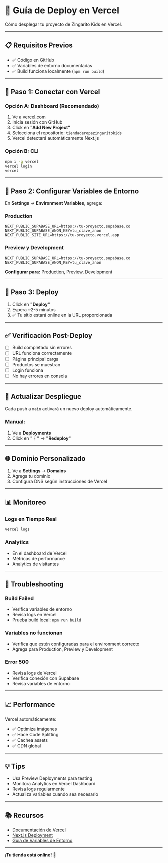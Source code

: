 # 🚀 Guía de Deploy en Vercel

Cómo desplegar tu proyecto de Zingarito Kids en Vercel.

---

## 📋 Requisitos Previos

- ✅ Código en GitHub
- ✅ Variables de entorno documentadas
- ✅ Build funciona localmente (`npm run build`)

---

## 🚀 Paso 1: Conectar con Vercel

### Opción A: Dashboard (Recomendado)

1. Ve a [vercel.com](https://vercel.com)
2. Inicia sesión con GitHub
3. Click en **"Add New Project"**
4. Selecciona el repositorio: `tiendaderopazingaritokids`
5. Vercel detectará automáticamente Next.js

### Opción B: CLI

```bash
npm i -g vercel
vercel login
vercel
```

---

## 🔐 Paso 2: Configurar Variables de Entorno

En **Settings** → **Environment Variables**, agrega:

### Production

```env
NEXT_PUBLIC_SUPABASE_URL=https://tu-proyecto.supabase.co
NEXT_PUBLIC_SUPABASE_ANON_KEY=tu_clave_anon
NEXT_PUBLIC_SITE_URL=https://tu-proyecto.vercel.app
```

### Preview y Development

```env
NEXT_PUBLIC_SUPABASE_URL=https://tu-proyecto.supabase.co
NEXT_PUBLIC_SUPABASE_ANON_KEY=tu_clave_anon
```

**Configurar para:** Production, Preview, Development

---

## 🚀 Paso 3: Deploy

1. Click en **"Deploy"**
2. Espera ~2-5 minutos
3. ✅ Tu sitio estará online en la URL proporcionada

---

## ✅ Verificación Post-Deploy

- [ ] Build completado sin errores
- [ ] URL funciona correctamente
- [ ] Página principal carga
- [ ] Productos se muestran
- [ ] Login funciona
- [ ] No hay errores en consola

---

## 🔄 Actualizar Despliegue

Cada push a `main` activará un nuevo deploy automáticamente.

### Manual:

1. Ve a **Deployments**
2. Click en **"⋮"** → **"Redeploy"**

---

## 🌐 Dominio Personalizado

1. Ve a **Settings** → **Domains**
2. Agrega tu dominio
3. Configura DNS según instrucciones de Vercel

---

## 📊 Monitoreo

### Logs en Tiempo Real
```bash
vercel logs
```

### Analytics
- En el dashboard de Vercel
- Métricas de performance
- Analytics de visitantes

---

## 🐛 Troubleshooting

### Build Failed
- Verifica variables de entorno
- Revisa logs en Vercel
- Prueba build local: `npm run build`

### Variables no funcionan
- Verifica que estén configuradas para el environment correcto
- Agrega para Production, Preview y Development

### Error 500
- Revisa logs de Vercel
- Verifica conexión con Supabase
- Revisa variables de entorno

---

## 📈 Performance

Vercel automáticamente:
- ✅ Optimiza imágenes
- ✅ Hace Code Splitting
- ✅ Cachea assets
- ✅ CDN global

---

## 💡 Tips

- Usa Preview Deployments para testing
- Monitora Analytics en Vercel Dashboard
- Revisa logs regularmente
- Actualiza variables cuando sea necesario

---

## 📚 Recursos

- [Documentación de Vercel](https://vercel.com/docs)
- [Next.js Deployment](https://nextjs.org/docs/deployment)
- [Guía de Variables de Entorno](https://vercel.com/docs/concepts/projects/environment-variables)

---

**¡Tu tienda está online!** 🎉

